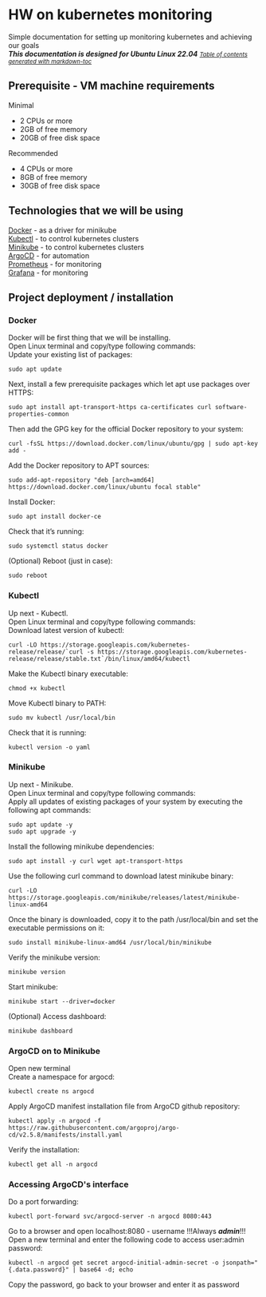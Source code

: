 # HW on kubernetes monitoring
Simple documentation for setting up monitoring kubernetes and achieving our goals <br>
_**This documentation is designed for Ubuntu Linux 22.04**_
<small><i><a href='http://ecotrust-canada.github.io/markdown-toc/'>Table of contents generated with markdown-toc</a></i></small>

## Prerequisite - VM machine requirements
Minimal <br> 
* 2 CPUs or more<br>
* 2GB of free memory<br>
* 20GB of free disk space<br>

Recommended <br> 
* 4 CPUs or more<br>
* 8GB of free memory<br>
* 30GB of free disk space<br>

## Technologies that we will be using
[Docker](https://docs.docker.com/engine/install/ubuntu/ "Docker main") - as a driver for minikube <br>
[Kubectl](https://kubernetes.io/docs/tasks/tools/ "Kubectl main") - to control kubernetes clusters <br>
[Minikube](https://minikube.sigs.k8s.io/docs/start/ "Minikube main") - to control kubernetes clusters <br>
[ArgoCD](https://argo-cd.readthedocs.io/en/stable/getting_started/ "ArgoCD main") - for automation <br>
[Prometheus](https://prometheus.io/docs/prometheus/latest/installation/ "Prometheus main") - for monitoring<br>
[Grafana](https://grafana.com/docs/grafana/latest/setup-grafana/installation/ "Grafana main") - for monitoring<br>

## Project deployment / installation
### Docker
Docker will be first thing that we will be installing. <br>
Open Linux terminal and copy/type following commands: <br>
Update your existing list of packages: <br>
```
sudo apt update
```
Next, install a few prerequisite packages which let apt use packages over HTTPS: <br>
```
sudo apt install apt-transport-https ca-certificates curl software-properties-common
```
Then add the GPG key for the official Docker repository to your system: <br>
```
curl -fsSL https://download.docker.com/linux/ubuntu/gpg | sudo apt-key add -
```
Add the Docker repository to APT sources: <br>
```
sudo add-apt-repository "deb [arch=amd64] https://download.docker.com/linux/ubuntu focal stable"
```
Install Docker: <br>
```
sudo apt install docker-ce
```
Check that it’s running: <br>
```
sudo systemctl status docker
```
(Optional) Reboot (just in case): <br>
```
sudo reboot
```
### Kubectl
Up next - Kubectl. <br>
Open Linux terminal and copy/type following commands: <br>
Download latest version of kubectl: <br>
```
curl -LO https://storage.googleapis.com/kubernetes-release/release/`curl -s https://storage.googleapis.com/kubernetes-release/release/stable.txt`/bin/linux/amd64/kubectl
```
Make the Kubectl binary executable: <br>
```
chmod +x kubectl
```
Move Kubectl binary to PATH: <br>
```
sudo mv kubectl /usr/local/bin
```
Check that it is running: <br>
```
kubectl version -o yaml
```
### Minikube
Up next - Minikube. <br>
Open Linux terminal and copy/type following commands: <br>
Apply all updates of existing packages of your system by executing the following apt commands: <br>
```
sudo apt update -y
sudo apt upgrade -y
```
Install the following minikube dependencies: <br>
```
sudo apt install -y curl wget apt-transport-https
```
Use the following curl command to download latest minikube binary: <br>
```
curl -LO https://storage.googleapis.com/minikube/releases/latest/minikube-linux-amd64
```
Once the binary is downloaded, copy it to the path /usr/local/bin and set the executable permissions on it: <br>
```
sudo install minikube-linux-amd64 /usr/local/bin/minikube
```
Verify the minikube version:
```
minikube version
```
Start minikube: <br>
```
minikube start --driver=docker
```
(Optional) Access dashboard: <br>
```
minikube dashboard
```
### ArgoCD on to Minikube
Open new terminal <br>
Create a namespace for argocd: <br>
```
kubectl create ns argocd
```
Apply ArgoCD manifest installation file from ArgoCD github repository: <br>
```
kubectl apply -n argocd -f https://raw.githubusercontent.com/argoproj/argo-cd/v2.5.8/manifests/install.yaml
```
Verify the installation: <br>
```
kubectl get all -n argocd
```
### Accessing ArgoCD's interface
Do a port forwarding: <br>
```
kubectl port-forward svc/argocd-server -n argocd 8080:443
```
Go to a browser and open localhost:8080 - username !!!Always ***admin***!!!<br>
Open a new terminal and enter the following code to access user:admin password: <br>
```
kubectl -n argocd get secret argocd-initial-admin-secret -o jsonpath="{.data.password}" | base64 -d; echo
```
Copy the password, go back to your browser and enter it as password <br>